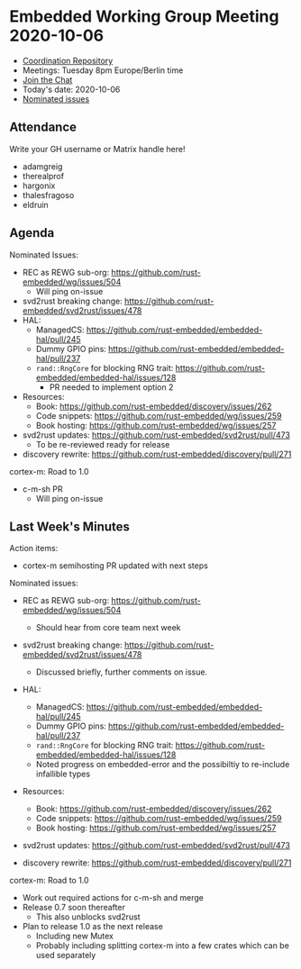 # Embedded Working Group Meeting 2020-10-06

* [Coordination Repository]
* Meetings: Tuesday 8pm Europe/Berlin time
* [Join the Chat]
* Today's date: 2020-10-06
* [Nominated issues](https://github.com/search?q=org%3Arust-embedded+label%3Anominated+is%3Aopen&type=Issues)

[Coordination Repository]: https://github.com/rust-embedded/wg
[Join the Chat]: https://riot.im/app/#/room/#rust-embedded:matrix.org

## Attendance

Write your GH username or Matrix handle here!

* adamgreig
* therealprof
* hargonix
* thalesfragoso
* eldruin

## Agenda

Nominated Issues:

* REC as REWG sub-org: https://github.com/rust-embedded/wg/issues/504
    * Will ping on-issue
* svd2rust breaking change: https://github.com/rust-embedded/svd2rust/issues/478
* HAL:
    * ManagedCS: https://github.com/rust-embedded/embedded-hal/pull/245
    * Dummy GPIO pins: https://github.com/rust-embedded/embedded-hal/pull/237
    * `rand::RngCore` for blocking RNG trait: https://github.com/rust-embedded/embedded-hal/issues/128
        * PR needed to implement option 2
* Resources:
    * Book: https://github.com/rust-embedded/discovery/issues/262
    * Code snippets: https://github.com/rust-embedded/wg/issues/259
    * Book hosting: https://github.com/rust-embedded/wg/issues/257
* svd2rust updates: https://github.com/rust-embedded/svd2rust/pull/473
    * To be re-reviewed ready for release
* discovery rewrite: https://github.com/rust-embedded/discovery/pull/271

cortex-m: Road to 1.0

* c-m-sh PR
    * Will ping on-issue

## Last Week's Minutes

Action items:
* cortex-m semihosting PR updated with next steps

Nominated issues:

* REC as REWG sub-org: https://github.com/rust-embedded/wg/issues/504
    * Should hear from core team next week
* svd2rust breaking change: https://github.com/rust-embedded/svd2rust/issues/478
    * Discussed briefly, further comments on issue.
* HAL:
    * ManagedCS: https://github.com/rust-embedded/embedded-hal/pull/245
    * Dummy GPIO pins: https://github.com/rust-embedded/embedded-hal/pull/237
    * `rand::RngCore` for blocking RNG trait: https://github.com/rust-embedded/embedded-hal/issues/128
    * Noted progress on embedded-error and the possibiltiy to re-include infallible types

* Resources:
    * Book: https://github.com/rust-embedded/discovery/issues/262
    * Code snippets: https://github.com/rust-embedded/wg/issues/259
    * Book hosting: https://github.com/rust-embedded/wg/issues/257

* svd2rust updates: https://github.com/rust-embedded/svd2rust/pull/473
* discovery rewrite: https://github.com/rust-embedded/discovery/pull/271


cortex-m: Road to 1.0

* Work out required actions for c-m-sh and merge
* Release 0.7 soon thereafter
    * This also unblocks svd2rust
* Plan to release 1.0 as the next release
    * Including new Mutex
    * Probably including splitting cortex-m into a few crates which can be used separately
